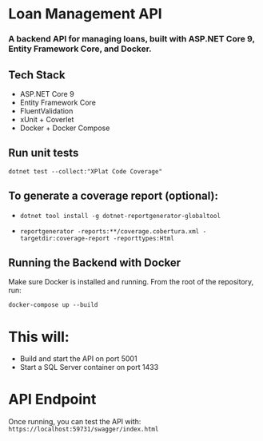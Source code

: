 # Loan Management API
### A backend API for managing loans, built with ASP.NET Core 9, Entity Framework Core, and Docker.

## Tech Stack
* ASP.NET Core 9
* Entity Framework Core
* FluentValidation
* xUnit + Coverlet
* Docker + Docker Compose

## Run unit tests
`dotnet test --collect:"XPlat Code Coverage"`

## To generate a coverage report (optional):
* `dotnet tool install -g dotnet-reportgenerator-globaltool`

* `reportgenerator -reports:**/coverage.cobertura.xml -targetdir:coverage-report -reporttypes:Html`

## Running the Backend with Docker
Make sure Docker is installed and running.
From the root of the repository, run:

`docker-compose up --build`

# This will:

* Build and start the API on port 5001
* Start a SQL Server container on port 1433

# API Endpoint
Once running, you can test the API with:
`https://localhost:59731/swagger/index.html`